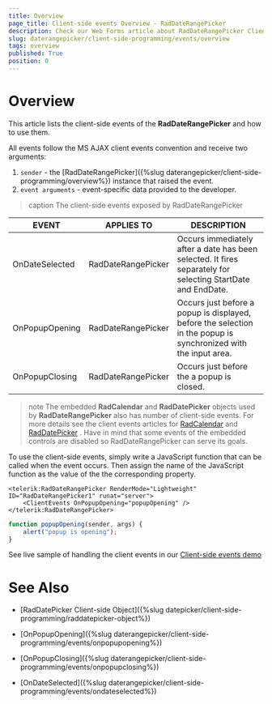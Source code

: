 ```yaml
---
title: Overview
page_title: Client-side events Overview - RadDateRangePicker
description: Check our Web Forms article about RadDateRangePicker Client-side events Overview.
slug: daterangepicker/client-side-programming/events/overview
tags: overview
published: True
position: 0
---
```


# Overview

This article lists the client-side events of the **RadDateRangePicker** and how to use them.

All events follow the MS AJAX client events convention and receive two arguments:

1. `sender` - the [RadDateRangePicker]({%slug daterangepicker/client-side-programming/overview%}) instance that raised the event.
1. `event arguments` - event-specific data provided to the developer.

>caption The client-side events exposed by RadDateRangePicker

| EVENT                 | APPLIES TO         | DESCRIPTION                                                                                                            |
|-----------------------|--------------------|------------------------------------------------------------------------------------------------------------------------|
| OnDateSelected | RadDateRangePicker | Occurs immediately after a date has been selected. It fires separately for selecting StartDate and EndDate.                                        |
| OnPopupOpening        | RadDateRangePicker | Occurs just before a popup is displayed, before the selection in the popup is synchronized with the input area. |
| OnPopupClosing        | RadDateRangePicker | Occurs just before the a popup is closed.  

>note The embedded **RadCalendar** and **RadDatePicker** objects used by **RadDateRangePicker** also has number of client-side events. For more details see the client events articles for [RadCalendar](https://docs.telerik.com/devtools/aspnet-ajax/controls/calendar/client-side-programming/events/overview) and [RadDatePicker](https://docs.telerik.com/devtools/aspnet-ajax/controls/datepicker/client-side-programming/events/overview) . Have in mind that some events of the embedded controls are disabled so RadDateRangePicker can serve its goals.
>

To use the client-side events, simply write a JavaScript function that can be called when the event occurs. Then assign the name of the JavaScript function as the value of the the corresponding property.

````ASPX
<telerik:RadDateRangePicker RenderMode="Lightweight" ID="RadDateRangePicker1" runat="server">
    <ClientEvents OnPopupOpening="popupOpening" />
</telerik:RadDateRangePicker>
````

````JavaScript
function popupOpening(sender, args) {
    alert("popup is opening");
}
````


See live sample of handling the client events in our [Client-side events demo](https://demos.telerik.com/aspnet-ajax/daterangepicker/client-sideprogramming/client-sideevents/defaultcs.aspx)



# See Also

 * [RadDatePicker Client-side Object]({%slug datepicker/client-side-programming/raddatepicker-object%})
 
 * [OnPopupOpening]({%slug daterangepicker/client-side-programming/events/onpopupopening%})
 
 * [OnPopupClosing]({%slug daterangepicker/client-side-programming/events/onpopupclosing%})
 
 * [OnDateSelected]({%slug daterangepicker/client-side-programming/events/ondateselected%})
 
